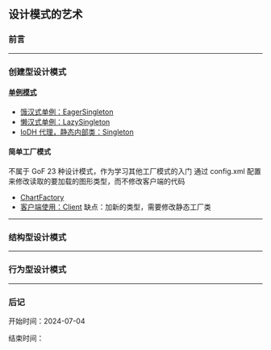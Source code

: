 ## 设计模式的艺术

### 前言


---

### 创建型设计模式

#### [单例模式](./src/pattern01)
* [饿汉式单例：EagerSingleton](./src/pattern01/EagerSingleton.java)
* [懒汉式单例：LazySingleton](./src/pattern01/LazySingleton.java)
* [IoDH 代理，静态内部类：Singleton](./src/pattern01/Singleton.java)

#### 简单工厂模式
不属于 GoF 23 种设计模式，作为学习其他工厂模式的入门
通过 config.xml 配置来修改读取的要加载的图形类型，而不修改客户端的代码
* [ChartFactory](./src/pattern02/simple/ChartFactory.java)
* [客户端使用：Client](./src/pattern02/simple/Client.java)
缺点：加新的类型，需要修改静态工厂类


---

### 结构型设计模式


---

### 行为型设计模式

---

### 后记

开始时间：2024-07-04

结束时间：